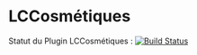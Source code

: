 # LCCosmétiques

Statut du Plugin LCCosmétiques :
[![Build Status](https://travis-ci.org/SchawnnDev/LdCt-Cosmetiques.svg?branch=master)](https://travis-ci.org/SchawnnDev/LdCt-Cosmetiques)
